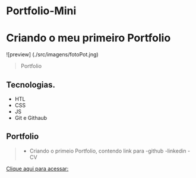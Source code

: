 # Portfolio-Mini


# Criando o meu primeiro Portfolio



![preview] (./src/imagens/fotoPot.jng)

> Portfolio

## Tecnologias. 
- HTL
- CSS
- JS
- Git e Githaub

## Portfolio
> - Criando o primeio Portfolio, contendo link para
-github
-linkedin
-CV

[Clique aqui para acessar: ](https://andersonnazario.github.io/Portfolio-Mini/)